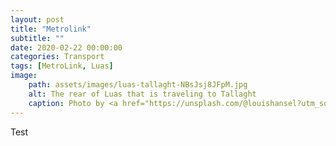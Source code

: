 ```yaml
---
layout: post
title: "Metrolink"
subtitle: ""
date: 2020-02-22 00:00:00
categories: Transport
tags: [MetroLink, Luas]
image:
    path: assets/images/luas-tallaght-NBsJsj8JFpM.jpg
    alt: The rear of Luas that is traveling to Tallaght
    caption: Photo by <a href="https://unsplash.com/@louishansel?utm_source=unsplash&amp;utm_medium=referral&amp;utm_content=creditCopyText">Louis Hansel</a> on <a href="/s/photos/tram-dublin?utm_source=unsplash&amp;utm_medium=referral&amp;utm_content=creditCopyText">Unsplash</a>
---
```

Test